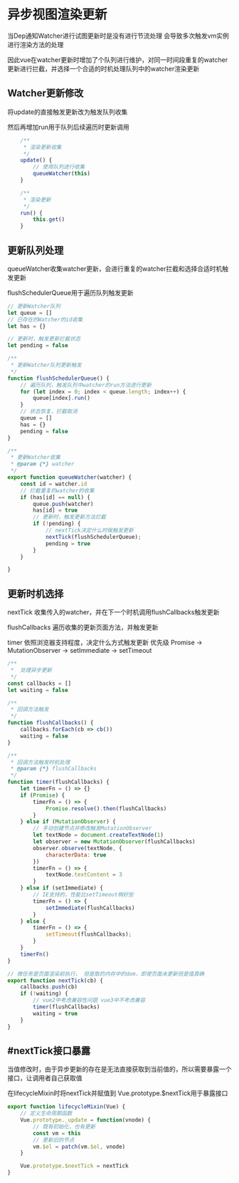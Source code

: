 # 异步视图渲染更新

当Dep通知Watcher进行试图更新时是没有进行节流处理
会导致多次触发vm实例进行渲染方法的处理

因此vue在watcher更新时增加了个队列进行维护，对同一时间段重复的watcher更新进行拦截，并选择一个合适的时机处理队列中的watcher渲染更新

## Watcher更新修改

将update的直接触发更新改为触发队列收集

然后再增加run用于队列后续遍历时更新调用

```JavaScript
    /**
     * 渲染更新收集
     */
    update() {
        // 使用队列进行收集
        queueWatcher(this)
    }

    /**
     * 渲染更新
     */
    run() {
        this.get()
    }
```

## 更新队列处理

queueWatcher收集watcher更新，会进行重复的watcher拦截和选择合适时机触发更新

flushSchedulerQueue用于遍历队列触发更新

```JavaScript
// 更新Watcher队列
let queue = []
// 已存在的Watcher的id收集
let has = {}

// 更新时，触发更新拦截状态
let pending = false

/**
 * 更新Watcher队列更新触发
 */
function flushSchedulerQueue() {
    // 遍历队列，触发队列中watcher的run方法进行更新
    for (let index = 0; index < queue.length; index++) {
        queue[index].run()
    }
    // 状态恢复，拦截取消
    queue = []
    has = {}
    pending = false
}

/**
 * 更新Watcher收集
 * @param {*} watcher 
 */
export function queueWatcher(watcher) {
    const id = watcher.id
    // 拦截重复的watcher的收集
    if (has[id] == null) {
        queue.push(watcher)
        has[id] = true
        // 更新时，触发更新方法拦截
        if (!pending) {
            // nextTick决定什么时候触发更新
            nextTick(flushSchedulerQueue);
            pending = true
        }
    }

}
```

## 更新时机选择

nextTick
收集传入的watcher，并在下一个时机调用flushCallbacks触发更新

flushCallbacks
遍历收集的更新页面方法，并触发更新

timer
依照浏览器支持程度，决定什么方式触发更新
优先级
Promise -> MutationObserver -> setImmediate -> setTimeout

```JavaScript
/**
 *  处理异步更新
 */
const callbacks = []
let waiting = false

/**
 * 回调方法触发
 */
function flushCallbacks() {
    callbacks.forEach(cb => cb())
    waiting = false
}

/**
 * 回调方法触发时机处理
 * @param {*} flushCallbacks 
 */
function timer(flushCallbacks) {
    let timerFn = () => {}
    if (Promise) {
        timerFn = () => {
            Promise.resolve().then(flushCallbacks)
        }
    } else if (MutationObserver) {
        // 手动创建节点并修改触发MutationObserver
        let textNode = document.createTextNode(1)
        let observer = new MutationObserver(flushCallbacks)
        observer.observe(textNode, {
            characterData: true
        })
        timerFn = () => {
            textNode.textContent = 3
        }
    } else if (setImmediate) {
        // IE支持的，性能比setTimeout稍好些
        timerFn = () => {
            setImmediate(flushCallbacks)
        }
    } else {
        timerFn = () => {
            setTimeout(flushCallbacks);
        }
    }
    timerFn()
}

// 微任务是页面渲染前执行， 但是取的内存中的dom，即使页面未更新但是值真确
export function nextTick(cb) {
    callbacks.push(cb)
    if (!waiting) {
        // vue2中考虑兼容性问题 vue3中不考虑兼容
        timer(flushCallbacks)
        waiting = true
    }
}
```

## #nextTick接口暴露

当值修改时，由于异步更新的存在是无法直接获取到当前值的，所以需要暴露一个接口，让调用者自己获取值

在lifecycleMixin时将nextTick并赋值到 Vue.prototype.$nextTick用于暴露接口

```JavaScript
export function lifecycleMixin(Vue) {
    // 定义生命周期函数
    Vue.prototype._update = function(vnode) {
        // 既有初始化，也有更新
        const vm = this
        // 更新旧的节点
        vm.$el = patch(vm.$el, vnode)
    }

    Vue.prototype.$nextTick = nextTick
}
```
